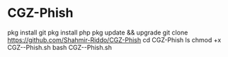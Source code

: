 # CGZ-Phish
pkg install git 
pkg install php
pkg update && upgrade
git clone https://github.com/Shahmir-Riddo/CGZ-Phish
cd CGZ-Phish
ls
chmod +x CGZ--Phish.sh
bash CGZ--Phish.sh

